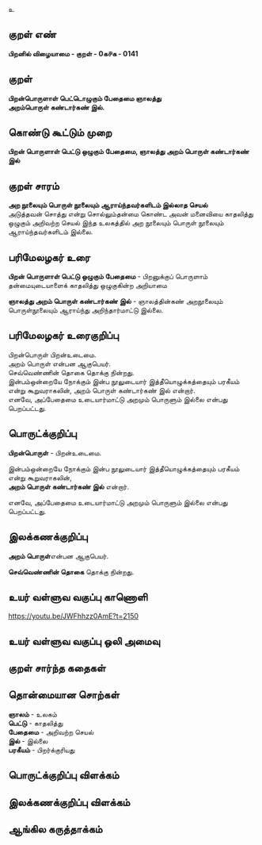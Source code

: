 உ

## குறள் எண் 

**பிறனில் விழையாமை - குறள் - 0க௪க - 0141**  

## குறள் 

**பிறன்பொருளாள் பெட்டொழுகும் பேதைமை ஞாலத்து  
அறம்பொருள் கண்டார்கண் இல்.** 

## கொண்டு கூட்டும் முறை

**பிறன் பொருளாள் பெட்டு ஒழுகும் பேதைமை, ஞாலத்து அறம் பொருள் கண்டார்கண் இல்**

## குறள் சாரம் 

**அற நூலையும் பொருள் நூலையும் ஆராய்ந்தவர்களிடம் இல்லாத செயல்**  
அடுத்தவன் சொத்து என்று சொல்லும்தன்மை கொண்ட அவன் மனைவியை காதலித்து ஒழுகும் அறிவற்ற செயல் இந்த உலகத்தில் அற நூலையும் பொருள் நூலையும் ஆராய்ந்தவர்களிடம் இல்லை.  

## பரிமேலழகர் உரை

**பிறன் பொருளாள் பெட்டு ஒழுகும் பேதைமை** - பிறனுக்குப் பொருளாம் தன்மையுடையாளைக் காதலித்து ஒழுகுகின்ற அறியாமை

**ஞாலத்து அறம் பொருள் கண்டார்கண் இல்** - ஞாலத்தின்கண் அறநூலையும் பொருள்நூலையும் ஆராய்ந்து அறிந்தார்மாட்டு இல்லை.  

## பரிமேலழகர் உரைகுறிப்பு   

பிறன்பொருள் பிறன்உடைமை.  
அறம் பொருள் என்பன ஆகுபெயர்.  
செவ்வெண்ணின் தொகை தொக்கு நின்றது.  
இன்பம்ஒன்றையே நோக்கும் இன்ப நூலுடையார் இத்தீயொழுக்கத்தையும் பரகீயம் என்று கூறுவராகலின், அறம் பொருள் கண்டார்கண் இல் என்றார்.  
எனவே, அப்பேதைமை உடையார்மாட்டு அறமும் பொருளும் இல்லை என்பது பெறப்பட்டது.  

## பொருட்க்குறிப்பு 

**பிறன்பொருள்** - பிறன்உடைமை.  
  
இன்பம்ஒன்றையே நோக்கும் இன்ப நூலுடையார் இத்தீயொழுக்கத்தையும் பரகீயம் என்று கூறுவராகலின்,  
**அறம் பொருள் கண்டார்கண் இல்** என்றார்.  

எனவே, அப்பேதைமை உடையார்மாட்டு அறமும் பொருளும் இல்லை என்பது பெறப்பட்டது.  

## இலக்கணக்குறிப்பு  

**அறம் பொருள்**என்பன ஆகுபெயர்.  

**செவ்வெண்ணின் தொகை** தொக்கு நின்றது.  

## உயர் வள்ளுவ வகுப்பு காணொளி

https://youtu.be/JWFhhzz0AmE?t=2150

## உயர் வள்ளுவ வகுப்பு ஒலி அமைவு 

 
## குறள் சார்ந்த கதைகள் 


## தொன்மையான சொற்கள்

**ஞாலம்** - உலகம்   
**பெட்டு** - காதலித்து   
**பேதைமை** - அறிவற்ற செயல்   
**இல்** - இல்லை   
**பரகீயம்** - பிறர்க்குரியது   

## பொருட்க்குறிப்பு விளக்கம்


## இலக்கணக்குறிப்பு விளக்கம்


## ஆங்கில கருத்தாக்கம் 


